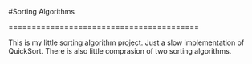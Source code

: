#Sorting Algorithms

=========================================

This is my little sorting algorithm project.
Just a slow implementation of QuickSort.
There is also little comprasion of two sorting algorithms.